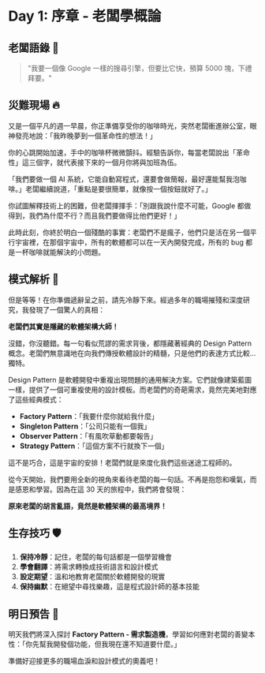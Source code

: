 # Day 1: 序章 - 老闆學概論

## 老闆語錄 💬

> "我要一個像 Google 一樣的搜尋引擎，但要比它快，預算 5000 塊，下禮拜要。"

## 災難現場 🔥

又是一個平凡的週一早晨，你正準備享受你的咖啡時光，突然老闆衝進辦公室，眼神發亮地說：「我昨晚夢到一個革命性的想法！」

你的心跳開始加速，手中的咖啡杯微微顫抖。經驗告訴你，每當老闆說出「革命性」這三個字，就代表接下來的一個月你將與加班為伍。

「我們要做一個 AI 系統，它能自動寫程式，還要會做簡報，最好還能幫我泡咖啡。」老闆繼續說道，「重點是要很簡單，就像按一個按鈕就好了。」

你試圖解釋技術上的困難，但老闆揮揮手：「別跟我說什麼不可能，Google 都做得到，我們為什麼不行？而且我們要做得比他們更好！」

此時此刻，你終於明白一個殘酷的事實：老闆們不是瘋子，他們只是活在另一個平行宇宙裡，在那個宇宙中，所有的軟體都可以在一天內開發完成，所有的 bug 都是一杯咖啡就能解決的小問題。

## 模式解析 🧠

但是等等！在你準備遞辭呈之前，請先冷靜下來。經過多年的職場摧殘和深度研究，我發現了一個驚人的真相：

**老闆們其實是隱藏的軟體架構大師！**

沒錯，你沒聽錯。每一句看似荒謬的需求背後，都隱藏著經典的 Design Pattern 概念。老闆們無意識地在向我們傳授軟體設計的精髓，只是他們的表達方式比較...獨特。

Design Pattern 是軟體開發中重複出現問題的通用解決方案。它們就像建築藍圖一樣，提供了一個可重複使用的設計模板。而老闆們的奇葩需求，竟然完美地對應了這些經典模式：

- **Factory Pattern**：「我要什麼你就給我什麼」
- **Singleton Pattern**：「公司只能有一個我」
- **Observer Pattern**：「有風吹草動都要報告」
- **Strategy Pattern**：「這個方案不行就換下一個」

這不是巧合，這是宇宙的安排！老闆們就是來度化我們這些迷途工程師的。

從今天開始，我們要用全新的視角來看待老闆的每一句話。不再是抱怨和嘆氣，而是感恩和學習。因為在這 30 天的旅程中，我們將會發現：

**原來老闆的胡言亂語，竟然是軟體架構的最高境界！**

## 生存技巧 🛡️

1. **保持冷靜**：記住，老闆的每句話都是一個學習機會
2. **學會翻譯**：將需求轉換成技術語言和設計模式
3. **設定期望**：溫和地教育老闆關於軟體開發的現實
4. **保持幽默**：在絕望中尋找樂趣，這是程式設計師的基本技能

## 明日預告 🔮

明天我們將深入探討 **Factory Pattern - 需求製造機**，學習如何應對老闆的善變本性：「你先幫我開發個功能，但我現在還不知道要什麼。」

準備好迎接更多的職場血淚和設計模式的奧義吧！
